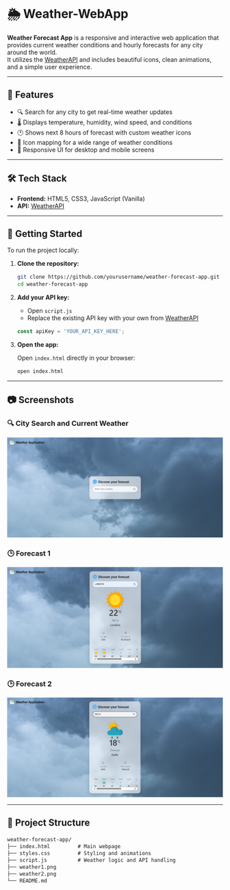 # 🌦️ Weather-WebApp

**Weather Forecast App** is a responsive and interactive web application that provides current weather conditions and hourly forecasts for any city around the world.  
It utilizes the [WeatherAPI](https://www.weatherapi.com/) and includes beautiful icons, clean animations, and a simple user experience.

---

## 🌟 Features

- 🔍 Search for any city to get real-time weather updates
- 🌡️ Displays temperature, humidity, wind speed, and conditions
- 🕐 Shows next 8 hours of forecast with custom weather icons
- 🎨 Icon mapping for a wide range of weather conditions
- 📱 Responsive UI for desktop and mobile screens

---

## 🛠️ Tech Stack

- **Frontend:** HTML5, CSS3, JavaScript (Vanilla)
- **API:** [WeatherAPI](https://www.weatherapi.com/)

---

## 🚀 Getting Started

To run the project locally:

1. **Clone the repository:**

    ```bash
    git clone https://github.com/yourusername/weather-forecast-app.git
    cd weather-forecast-app
    ```

2. **Add your API key:**

    - Open `script.js`
    - Replace the existing API key with your own from [WeatherAPI](https://www.weatherapi.com/)

    ```javascript
    const apiKey = 'YOUR_API_KEY_HERE';
    ```

3. **Open the app:**

    Open `index.html` directly in your browser:

    ```bash
    open index.html
    ```

---

## 📷 Screenshots

### 🔍 City Search and Current Weather  
![Current Weather](weather1.png)

### 🕒 Forecast 1
![Hourly Forecast](weather2.png)

### 🕒 Forecast 2
![Hourly Forecast](weather3.png)

---

## 📂 Project Structure

```text
weather-forecast-app/
├── index.html         # Main webpage
├── styles.css         # Styling and animations
├── script.js          # Weather logic and API handling
├── weather1.png
├── weather2.png    
└── README.md
